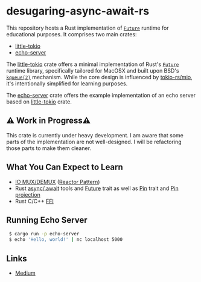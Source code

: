 # desugaring-async-await-rs

This repository hosts a Rust implementation of [`Future`](https://doc.rust-lang.org/std/future/trait.Future.html)
runtime for educational purposes. It comprises two main crates:

 - [little-tokio](./crates/little-tokio)
 - [echo-server](./crates/echo-server)

The [little-tokio](./crates/little-tokio) crate offers a minimal implementation of Rust's
[`Future`](https://doc.rust-lang.org/std/future/trait.Future.html) runtime library, specifically tailored for MacOSX and
built upon BSD's [`kqueue(2)`](https://developer.apple.com/library/archive/documentation/System/Conceptual/ManPages_iPhoneOS/man2/kqueue.2.html)
mechanism. While the core design is influenced by [tokio-rs/mio](https://github.com/tokio-rs/mio),
it's intentionally simplified for learning purposes.

The [echo-server](./crates/echo-server) crate offers the example implementation of an echo server based on
[little-tokio](./crates/little-tokio) crate.

## ⚠️ Work in Progress⚠️


This crate is currently under heavy development. I am aware that some parts of the implementation are not well-designed.
I will be refactoring those parts to make them cleaner.

## What You Can Expect to Learn

 - [IO MUX/DEMUX](https://en.wikipedia.org/wiki/Multiplexing) ([Reactor Pattern](https://en.wikipedia.org/wiki/Reactor_pattern))
 - Rust [async/.await](https://rust-lang.github.io/async-book/01_getting_started/01_chapter.html) tools and [Future](https://doc.rust-lang.org/std/future/trait.Future.html) trait as well as [Pin](https://doc.rust-lang.org/std/pin/struct.Pin.html) trait and [Pin projection](https://doc.rust-lang.org/std/pin/index.html#projections-and-structural-pinning)
 - Rust C/C++ [FFI](https://en.wikipedia.org/wiki/Foreign_function_interface)
 
## Running Echo Server

```bash
 $ cargo run -p echo-server
 $ echo 'Hello, world!' | nc localhost 5000
```

## Links

 - [Medium](https://medium.com/@ognis1205/desugaring-rust-async-await-0-6d0b2c4fe2b7)
